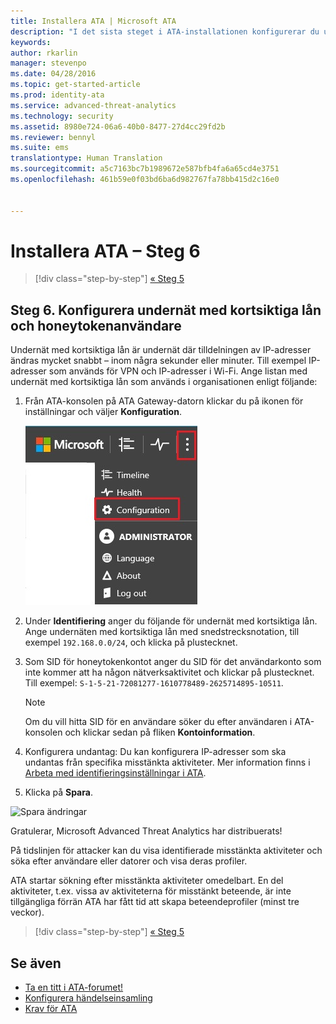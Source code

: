 ```yaml
---
title: Installera ATA | Microsoft ATA
description: "I det sista steget i ATA-installationen konfigurerar du undernäten med kortsiktiga lån och honeytokenanvändaren."
keywords: 
author: rkarlin
manager: stevenpo
ms.date: 04/28/2016
ms.topic: get-started-article
ms.prod: identity-ata
ms.service: advanced-threat-analytics
ms.technology: security
ms.assetid: 8980e724-06a6-40b0-8477-27d4cc29fd2b
ms.reviewer: bennyl
ms.suite: ems
translationtype: Human Translation
ms.sourcegitcommit: a5c7163bc7b1989672e587bfb4fa6a65cd4e3751
ms.openlocfilehash: 461b59e0f03bd6ba6d982767fa78bb415d2c16e0


---
```


# Installera ATA – Steg 6

>[!div class="step-by-step"]
[« Steg 5](install-ata-step5.md)

## Steg 6. Konfigurera undernät med kortsiktiga lån och honeytokenanvändare
Undernät med kortsiktiga lån är undernät där tilldelningen av IP-adresser ändras mycket snabbt – inom några sekunder eller minuter. Till exempel IP-adresser som används för VPN och IP-adresser i Wi-Fi. Ange listan med undernät med kortsiktiga lån som används i organisationen enligt följande:

1.  Från ATA-konsolen på ATA Gateway-datorn klickar du på ikonen för inställningar och väljer **Konfiguration**.

    ![Konfigurationsinställningar för ATA](media/ATA-config-icon.JPG)

2.  Under **Identifiering** anger du följande för undernät med kortsiktiga lån. Ange undernäten med kortsiktiga lån med snedstrecksnotation, till exempel `192.168.0.0/24`, och klicka på plustecknet.

3.  Som SID för honeytokenkontot anger du SID för det användarkonto som inte kommer att ha någon nätverksaktivitet och klickar på plustecknet. Till exempel: `S-1-5-21-72081277-1610778489-2625714895-10511`.

    > [!NOTE]
    > Om du vill hitta SID för en användare söker du efter användaren i ATA-konsolen och klickar sedan på fliken **Kontoinformation**. 

4.  Konfigurera undantag: Du kan konfigurera IP-adresser som ska undantas från specifika misstänkta aktiviteter. Mer information finns i [Arbeta med identifieringsinställningar i ATA](working-with-detection-settings.md).

5.  Klicka på **Spara**.

![Spara ändringar](media/ATA-VPN-Subnets.JPG)

Gratulerar, Microsoft Advanced Threat Analytics har distribuerats!

På tidslinjen för attacker kan du visa identifierade misstänkta aktiviteter och söka efter användare eller datorer och visa deras profiler.

ATA startar sökning efter misstänkta aktiviteter omedelbart. En del aktiviteter, t.ex. vissa av aktiviteterna för misstänkt beteende, är inte tillgängliga förrän ATA har fått tid att skapa beteendeprofiler (minst tre veckor).


>[!div class="step-by-step"]
[« Steg 5](install-ata-step5.md)


## Se även

- [Ta en titt i ATA-forumet!](https://social.technet.microsoft.com/Forums/security/home?forum=mata)
- [Konfigurera händelseinsamling](configure-event-collection.md)
- [Krav för ATA](/advanced-threat-analytics/plan-design/ata-prerequisites)




<!--HONumber=Jul16_HO3-->


